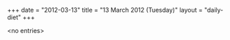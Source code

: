+++
date = "2012-03-13"
title = "13 March 2012 (Tuesday)"
layout = "daily-diet"
+++


\<no entries\>

